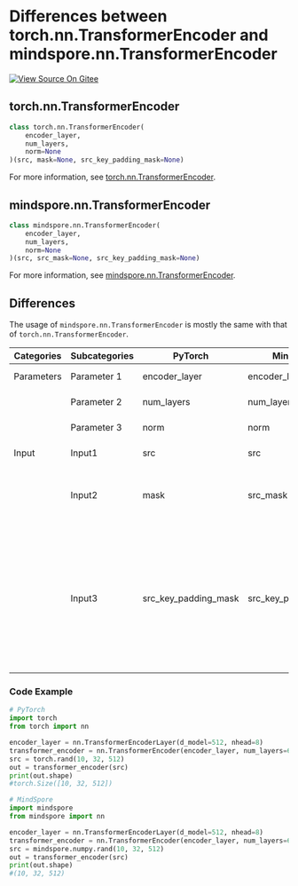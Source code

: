 # Differences between torch.nn.TransformerEncoder and mindspore.nn.TransformerEncoder

[![View Source On Gitee](https://mindspore-website.obs.cn-north-4.myhuaweicloud.com/website-images/r2.3.0/resource/_static/logo_source_en.svg)](https://gitee.com/mindspore/docs/blob/r2.3.0/docs/mindspore/source_en/note/api_mapping/pytorch_diff/TransformerEncoder.md)

## torch.nn.TransformerEncoder

```python
class torch.nn.TransformerEncoder(
    encoder_layer,
    num_layers,
    norm=None
)(src, mask=None, src_key_padding_mask=None)
```

For more information, see [torch.nn.TransformerEncoder](https://pytorch.org/docs/1.8.1/generated/torch.nn.TransformerEncoder.html).

## mindspore.nn.TransformerEncoder

```python
class mindspore.nn.TransformerEncoder(
    encoder_layer,
    num_layers,
    norm=None
)(src, src_mask=None, src_key_padding_mask=None)
```

For more information, see [mindspore.nn.TransformerEncoder](https://mindspore.cn/docs/en/r2.3.0/api_python/nn/mindspore.nn.TransformerEncoder.html).

## Differences

The usage of `mindspore.nn.TransformerEncoder` is mostly the same with that of `torch.nn.TransformerEncoder`.

| Categories | Subcategories |PyTorch | MindSpore | Difference |
| --- | ---   | ---   | ---        |---  |
| Parameters | Parameter 1 | encoder_layer       | encoder_layer        | Consistent function |
|      | Parameter 2 | num_layers           | num_layers | Consistent function |
|      | Parameter 3 | norm        | norm | Consistent function |              |
| Input  | Input1 | src            | src | Consistent function                                               |
|     | Input2 | mask           | src_mask | Consistent function, different parameter names                                            |
|     | Input3 | src_key_padding_mask      | src_key_padding_mask | In MindSpore, dtype can be set as float or bool Tensor; in PyTorch dtype can be set as byte or bool Tensor. |

### Code Example

```python
# PyTorch
import torch
from torch import nn

encoder_layer = nn.TransformerEncoderLayer(d_model=512, nhead=8)
transformer_encoder = nn.TransformerEncoder(encoder_layer, num_layers=6)
src = torch.rand(10, 32, 512)
out = transformer_encoder(src)
print(out.shape)
#torch.Size([10, 32, 512])

# MindSpore
import mindspore
from mindspore import nn

encoder_layer = nn.TransformerEncoderLayer(d_model=512, nhead=8)
transformer_encoder = nn.TransformerEncoder(encoder_layer, num_layers=6)
src = mindspore.numpy.rand(10, 32, 512)
out = transformer_encoder(src)
print(out.shape)
#(10, 32, 512)
```
